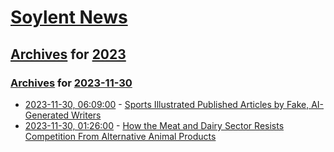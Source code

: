 # [Soylent News](../../../README.md)

## [Archives](../../index.md) for [2023](../index.md)

### [Archives](../../index.md) for [2023-11-30](index.md)

* [2023-11-30, 06:09:00](https://soylentnews.org/article.pl?sid=23/11/28/1516209&from=rss) - [Sports Illustrated Published Articles by Fake, AI-Generated Writers](https://soylentnews.org/article.pl?sid=23/11/28/1516209&from=rss)
* [2023-11-30, 01:26:00](https://soylentnews.org/article.pl?sid=23/11/28/146258&from=rss) - [How the Meat and Dairy Sector Resists Competition From Alternative Animal Products](https://soylentnews.org/article.pl?sid=23/11/28/146258&from=rss)
